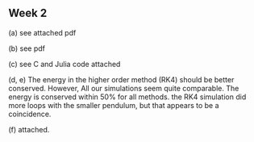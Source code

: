 
## Week 2

(a) see attached pdf

(b) see pdf

(c) see C and Julia code attached

(d, e) The energy in the higher order method (RK4) should be better conserved. 
However, All our simulations seem quite comparable. The energy is conserved
within 50% for all methods. the RK4 simulation did more loops with the smaller pendulum,
but that appears to be a coincidence.

(f) attached.
